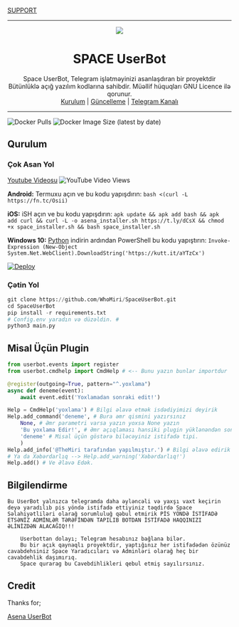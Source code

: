 
[SUPPORT](https://t.me/SupSpace)

----

<div align="center">
  <img src="https://github.com/whomiri/SpaceInstaller/raw/main/spacelogo.jpg">
  <h1>SPACE UserBot</h1>
</div>
<p align="center">
    Space UserBot, Telegram işlətməyinizi asanlaşdıran bir proyektdir Bütünlüklə açığ yazılım kodlarına sahibdir. Müəllif hüquqları GNU Licence ilə qorunur.
    <br>
        <a href="https://github.com/whomiri/SpaceUserBot/blob/master/README.md#kurulum">Kurulum</a> |
        <a href="https://github.com/Whomiri/SpaceUserBot/wiki/G%C3%BCncelleme">Güncelleme</a> |
        <a href="https://t.me/SpaceUserBot">Telegram Kanalı</a>
    <br>
</p>

----
![Docker Pulls](https://img.shields.io/docker/pulls/fusuf/asenauserbot?style=flat-square) ![Docker Image Size (latest by date)](https://img.shields.io/docker/image-size/fusuf/asenauserbot?style=flat-square)
## Qurulum
### Çok Asan Yol
[Youtube Videosu](https://www.youtube.com/watch?v=mUUQ53TYqI0) ![YouTube Video Views](https://img.shields.io/youtube/views/mUUQ53TYqI0?style=flat-square)

**Android:** Termuxu açın ve bu kodu yapışdırın: `bash <(curl -L https://fn.tc/Osii)`

**iOS:** iSH açın ve bu kodu yapışdırın: `apk update && apk add bash && apk add curl && curl -L -o asena_installer.sh https://t.ly/dCsX && chmod +x space_installer.sh && bash space_installer.sh`

**Windows 10:** [Python](https://www.microsoft.com/en-us/p/python-38/9mssztt1n39l#activetab=pivot:overviewtab) indirin ardından PowerShell bu kodu yapıştırın: `Invoke-Expression (New-Object System.Net.WebClient).DownloadString('https://kutt.it/aYTzCx')`


[![Deploy](https://www.herokucdn.com/deploy/button.svg)](https://heroku.com/deploy?template=https://github.com/WhoMiri/SpaceUserBot)
### Çətin Yol
```python
git clone https://github.com/WhoMiri/SpaceUserBot.git
cd SpaceUserBot
pip install -r requirements.txt
# Config.env yaradın və düzəldin. #
python3 main.py
```

## Misal Üçün Plugin
```python
from userbot.events import register
from userbot.cmdhelp import CmdHelp # <-- Bunu yazın bunlar importdur

@register(outgoing=True, pattern="^.yoxlama")
async def deneme(event):
    await event.edit('Yoxlamadan sonraki edit!')

Help = CmdHelp('yoxlama') # Bilgi əlavə etmək isdədiyimizi deyirik
Help.add_command('deneme', # Bura əmr qismini yazırsınız
    None, # Əmr parametri varsa yazın yoxsa None yazın
    'Bu yoxlama Edir!', # Əmr açıqlaması hansiki plugin yüklənəndən sonra Açığlama qismində yazılan
    'deneme' # Misal üçün göstərə biləcəyiniz istifadə tipi.
    )
Help.add_info('@TheMiri tarafından yapılmıştır.') # Bilgi əlavə edirik (burda kim tərəfindən yazılıb və s. bildirə bilərsiniz.
# Ya da Xəbərdarlıq --> Help.add_warning('Xəbərdarlıq!')
Help.add() # Ve Əlavə Edək.
```

## Bilgilendirme
```Bu UserBot yalnızca telegramda daha əyləncəli və yaxşı vaxt keçirin deyə yaradılıb pis yöndə istifadə ettiyiniz təqdirdə Space Səlahiyətliləri olarağ sorumluluğ qəbul etmirik PİS YÖNDƏ İSTİFADƏ ETSƏNİZ ADMİNLƏR TƏRƏFİNDƏN TAPILIB BOTDAN İSTİFADƏ HAQQINIZI ƏLİNİZDƏN ALACAĞIQ!!!```

```
    Userbottan dolayı; Telegram hesabınız bağlana bilər.
    Bu bir açık qaynaqlı proyektdir, yaptığınız her istifadədən özünüz cavabdehsiniz Space Yaradıcıları və Adminləri olarağ heç bir cavabdehlik daşımırıq.
    Space qurarag bu Cavebdihlikleri qebul etmiş sayılırsınız.
```

## Credit
Thanks for;

[Asena UserBot](https://github.com/yusufusta/AsenaUserBot)

